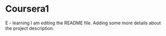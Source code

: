 # Coursera1
E - learning
I am editing the README file. Adding some more details about the project description.

